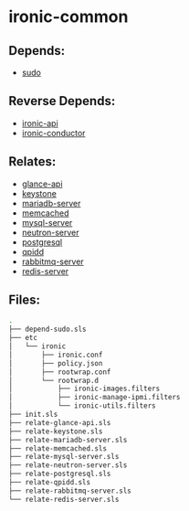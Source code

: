 # ironic-common

## Depends:

  -  [sudo](/salt/sudo)

## Reverse Depends:

  -  [ironic-api](/salt/ironic-api)
  -  [ironic-conductor](/salt/ironic-conductor)

## Relates:

  -  [glance-api](/salt/glance-api)
  -  [keystone](/salt/keystone)
  -  [mariadb-server](/salt/mariadb-server)
  -  [memcached](/salt/memcached)
  -  [mysql-server](/salt/mysql-server)
  -  [neutron-server](/salt/neutron-server)
  -  [postgresql](/salt/postgresql)
  -  [qpidd](/salt/qpidd)
  -  [rabbitmq-server](/salt/rabbitmq-server)
  -  [redis-server](/salt/redis-server)

## Files:

```bash
.
├── depend-sudo.sls
├── etc
│   └── ironic
│       ├── ironic.conf
│       ├── policy.json
│       ├── rootwrap.conf
│       └── rootwrap.d
│           ├── ironic-images.filters
│           ├── ironic-manage-ipmi.filters
│           └── ironic-utils.filters
├── init.sls
├── relate-glance-api.sls
├── relate-keystone.sls
├── relate-mariadb-server.sls
├── relate-memcached.sls
├── relate-mysql-server.sls
├── relate-neutron-server.sls
├── relate-postgresql.sls
├── relate-qpidd.sls
├── relate-rabbitmq-server.sls
└── relate-redis-server.sls
```
